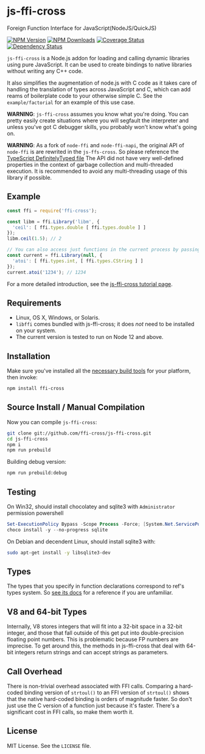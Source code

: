 # js-ffi-cross

Foreign Function Interface for JavaScript(NodeJS/QuickJS)

[![NPM Version](https://img.shields.io/npm/v/ffi-cross.svg?style=flat)](https://npmjs.org/package/ffi-cross)
[![NPM Downloads](https://img.shields.io/npm/dm/ffi-cross.svg?style=flat)](https://npmjs.org/package/ffi-cross)
[![Coverage Status](https://coveralls.io/repos/github/ffi-cross/js-ffi-cross/badge.svg?branch=master)](https://coveralls.io/github/ffi-cross/js-ffi-cross?branch=master)
[![Dependency Status](https://david-dm.org/ffi-cross/js-ffi-cross.svg?style=flat)](https://david-dm.org/ffi-cross/js-ffi-cross)

`js-ffi-cross` is a Node.js addon for loading and calling dynamic libraries
using pure JavaScript. It can be used to create bindings to native libraries
without writing any C++ code.

It also simplifies the augmentation of node.js with C code as it takes care of
handling the translation of types across JavaScript and C, which can add reams
of boilerplate code to your otherwise simple C. See the `example/factorial`
for an example of this use case.

**WARNING**: `js-ffi-cross` assumes you know what you're doing. You can pretty
easily create situations where you will segfault the interpreter and unless
you've got C debugger skills, you probably won't know what's going on.

**WARNING**: As a fork of `node-ffi` and `node-ffi-napi`, the original API of `node-ffi` is
are rewrited in the `js-ffs-cross`. So please reference the [TypeScript DefinitelyTyped file][typed]
The API did not have very well-defined properties in the context of garbage collection
and multi-threaded execution. It is recommended to avoid any multi-threading usage of
this library if possible. 

## Example

``` js
const ffi = require('ffi-cross');

const libm = ffi.Library('libm', {
  'ceil': [ ffi.types.double [ ffi.types.double ] ]
});
libm.ceil(1.5); // 2

// You can also access just functions in the current process by passing a null
const current = ffi.Library(null, {
  'atoi': [ ffi.types.int, [ ffi.types.CString ] ]
});
current.atoi('1234'); // 1234
```

For a more detailed introduction, see the [js-ffi-cross tutorial page][tutorial].

## Requirements

* Linux, OS X, Windows, or Solaris.
* `libffi` comes bundled with js-ffi-cross; it does *not* need to be installed on your system.
* The current version is tested to run on Node 12 and above.

## Installation

Make sure you've installed all the [necessary build
tools](https://github.com/TooTallNate/node-gyp#installation) for your platform,
then invoke:

``` bash
npm install ffi-cross
```

## Source Install / Manual Compilation

Now you can compile `js-ffi-cross`:

``` bash
git clone git://github.com/ffi-cross/js-ffi-cross.git
cd js-ffi-cross
npm i
npm run prebuild
```

Building debug version:

```bash
npm run prebuild:debug
```

## Testing

On Win32, should install chocolatey and sqlite3 with `Administrator` permission powershell

```powershell
Set-ExecutionPolicy Bypass -Scope Process -Force; [System.Net.ServicePointManager]::SecurityProtocol = [System.Net.ServicePointManager]::SecurityProtocol -bor 3072; iex ((New-Object System.Net.WebClient).DownloadString('https://chocolatey.org/install.ps1'))
choco install -y --no-progress sqlite
```

On Debian and decendent Linux, should install sqlite3 with:

```bash
sudo apt-get install -y libsqlite3-dev
```

## Types

The types that you specify in function declarations correspond to ref's types
system. So [see its docs][ref-types] for
a reference if you are unfamiliar.

## V8 and 64-bit Types

Internally, V8 stores integers that will fit into a 32-bit space in a 32-bit
integer, and those that fall outside of this get put into double-precision
floating point numbers. This is problematic because FP numbers are imprecise.
To get around this, the methods in js-ffi-cross that deal with 64-bit integers return
strings and can accept strings as parameters.

## Call Overhead

There is non-trivial overhead associated with FFI calls. Comparing a hard-coded
binding version of `strtoul()` to an FFI version of `strtoul()` shows that the
native hard-coded binding is orders of magnitude faster. So don't just use the
C version of a function just because it's faster. There's a significant cost in
FFI calls, so make them worth it.

## License

MIT License. See the `LICENSE` file.

[typed]: https://github.com/ffi-cross/js-ffi-cross/blob/master/types/index.d.ts
[tutorial]: https://github.com/ffi-cross/js-ffi-cross/blob/master/docs/tutorial.md
[ref-types]: https://github.com/ffi-cross/js-ffi-cross/blob/master/docs/ref.md#the-built-in-types
